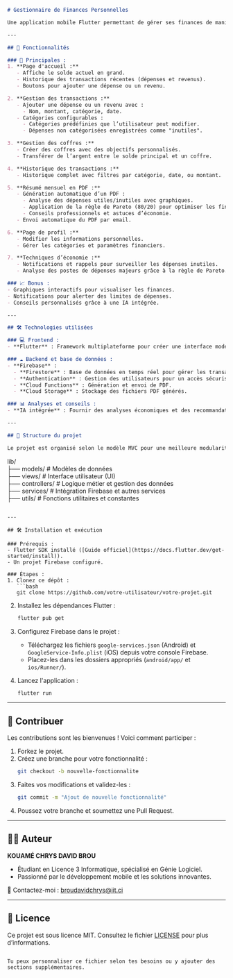 ```markdown
# Gestionnaire de Finances Personnelles  

Une application mobile Flutter permettant de gérer ses finances de manière simple, efficace, et personnalisée. Ce projet a pour objectif de fournir des outils intuitifs et des analyses détaillées pour aider les utilisateurs à mieux contrôler leurs dépenses et économiser intelligemment.  

---

## 🚀 Fonctionnalités  

### 🌟 Principales :  
1. **Page d'accueil :**  
   - Affiche le solde actuel en grand.  
   - Historique des transactions récentes (dépenses et revenus).  
   - Boutons pour ajouter une dépense ou un revenu.  

2. **Gestion des transactions :**  
   - Ajouter une dépense ou un revenu avec :  
     - Nom, montant, catégorie, date.  
   - Catégories configurables :  
     - Catégories prédéfinies que l’utilisateur peut modifier.  
     - Dépenses non catégorisées enregistrées comme "inutiles".  

3. **Gestion des coffres :**  
   - Créer des coffres avec des objectifs personnalisés.  
   - Transférer de l’argent entre le solde principal et un coffre.  

4. **Historique des transactions :**  
   - Historique complet avec filtres par catégorie, date, ou montant.  

5. **Résumé mensuel en PDF :**  
   - Génération automatique d’un PDF :  
     - Analyse des dépenses utiles/inutiles avec graphiques.  
     - Application de la règle de Pareto (80/20) pour optimiser les finances.  
     - Conseils professionnels et astuces d’économie.  
   - Envoi automatique du PDF par email.  

6. **Page de profil :**  
   - Modifier les informations personnelles.  
   - Gérer les catégories et paramètres financiers.  

7. **Techniques d’économie :**  
   - Notifications et rappels pour surveiller les dépenses inutiles.  
   - Analyse des postes de dépenses majeurs grâce à la règle de Pareto.  

### 📈 Bonus :  
- Graphiques interactifs pour visualiser les finances.  
- Notifications pour alerter des limites de dépenses.  
- Conseils personnalisés grâce à une IA intégrée.  

---

## 🛠️ Technologies utilisées  

### 💻 Frontend :  
- **Flutter** : Framework multiplateforme pour créer une interface moderne et réactive.  

### ☁️ Backend et base de données :  
- **Firebase** :  
  - **Firestore** : Base de données en temps réel pour gérer les transactions, coffres, et profils.  
  - **Authentication** : Gestion des utilisateurs pour un accès sécurisé.  
  - **Cloud Functions** : Génération et envoi de PDF.  
  - **Cloud Storage** : Stockage des fichiers PDF générés.  

### 📊 Analyses et conseils :  
- **IA intégrée** : Fournir des analyses économiques et des recommandations personnalisées.  

---

## 📂 Structure du projet  

Le projet est organisé selon le modèle MVC pour une meilleure modularité et maintenabilité :  
```  
lib/  
├── models/       # Modèles de données  
├── views/        # Interface utilisateur (UI)  
├── controllers/  # Logique métier et gestion des données  
├── services/     # Intégration Firebase et autres services  
├── utils/        # Fonctions utilitaires et constantes  
```  

---

## 🛠️ Installation et exécution  

### Prérequis :  
- Flutter SDK installé ([Guide officiel](https://docs.flutter.dev/get-started/install)).  
- Un projet Firebase configuré.  

### Étapes :  
1. Clonez ce dépôt :  
   ```bash  
   git clone https://github.com/votre-utilisateur/votre-projet.git  
   ```  
2. Installez les dépendances Flutter :  
   ```bash  
   flutter pub get  
   ```  
3. Configurez Firebase dans le projet :  
   - Téléchargez les fichiers `google-services.json` (Android) et `GoogleService-Info.plist` (iOS) depuis votre console Firebase.  
   - Placez-les dans les dossiers appropriés (`android/app/` et `ios/Runner/`).  

4. Lancez l'application :  
   ```bash  
   flutter run  
   ```  

---

## 📑 Contribuer  

Les contributions sont les bienvenues ! Voici comment participer :  
1. Forkez le projet.  
2. Créez une branche pour votre fonctionnalité :  
   ```bash  
   git checkout -b nouvelle-fonctionnalite  
   ```  
3. Faites vos modifications et validez-les :  
   ```bash  
   git commit -m "Ajout de nouvelle fonctionnalité"  
   ```  
4. Poussez votre branche et soumettez une Pull Request.  

---

## 🧑‍💻 Auteur  

**KOUAMÉ CHRYS DAVID BROU**  
- Étudiant en Licence 3 Informatique, spécialisé en Génie Logiciel.  
- Passionné par le développement mobile et les solutions innovantes.  

📧 Contactez-moi : [broudavidchrys@iit.ci](mailto:broudavidchrys@iit.ci)  

---

## 📝 Licence  

Ce projet est sous licence MIT. Consultez le fichier [LICENSE](LICENSE) pour plus d’informations.  
```  

Tu peux personnaliser ce fichier selon tes besoins ou y ajouter des sections supplémentaires.
